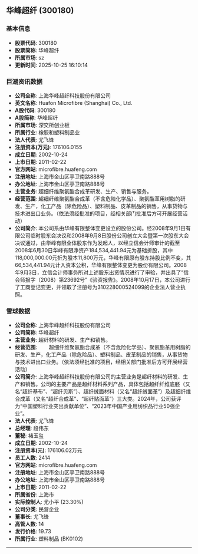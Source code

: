 ## 华峰超纤 (300180)

### 基本信息

- **股票代码**: 300180
- **股票简称**: 华峰超纤
- **所属市场**: sz
- **更新时间**: 2025-10-25 16:10:14

### 巨潮资讯数据

- **公司全称**: 上海华峰超纤科技股份有限公司
- **英文名称**: Huafon Microfibre (Shanghai) Co., Ltd.
- **A股代码**: 300180
- **A股简称**: 华峰超纤
- **所属市场**: 深交所创业板
- **所属行业**: 橡胶和塑料制品业
- **法人代表**: 尤飞锋
- **注册资本(万元)**: 176106.0155
- **成立日期**: 2002-10-24
- **上市日期**: 2011-02-22
- **官方网站**: microfibre.huafeng.com
- **注册地址**: 上海市金山区亭卫南路888号
- **办公地址**: 上海市金山区亭卫南路888号
- **主营业务**: 超细纤维聚氨酯合成革研发、生产、销售与服务。
- **经营范围**: 超细纤维聚氨酯合成革（不含危险化学品）、聚氨酯革用树脂的研发、生产，化工产品（除危险品）、塑料制品、皮革制品的销售，从事货物与技术进出口业务。（依法须经批准的项目，经相关部门批准后方可开展经营活动）
- **公司简介**: 本公司系由华峰有限整体变更设立的股份公司。经2008年9月1日有限公司临时股东会决议和2008年9月8日股份公司创立大会暨第一次股东大会决议通过，由华峰有限全体股东作为发起人，以经立信会计师审计的截至2008年6月30日华峰有限净资产184,534,441.94元为基础折股，其中118,000,000.00元折为股本11,800万元，华峰有限原有股东持股比例不变，其66,534,441.94元计入资本公积，华峰有限整体变更为股份有限公司。2008年9月3日，立信会计师事务所对上述股东出资情况进行了审验，并出具了“信会师报字（2008）第23692号”《验资报告》。2008年10月17日，本公司进行了工商登记变更，并领取了注册号为310228000524099的企业法人营业执照。

### 雪球数据

- **公司全称**: 上海华峰超纤科技股份有限公司
- **公司简称**: 华峰超纤
- **主营业务**: 超纤材料的研发、生产和销售。
- **经营范围**: 　　超细纤维聚氨酯合成革（不含危险化学品）、聚氨酯革用树脂的研发、生产，化工产品（除危险品）、塑料制品、皮革制品的销售，从事货物与技术进出口业务。（依法须经批准的项目，经相关部门批准后方可开展经营活动）
- **公司简介**: 上海华峰超纤科技股份有限公司的主营业务是超纤材料的研发、生产和销售。公司的主要产品是超纤材料系列产品，具体包括超纤纤维底胚（又名“超纤基布”、“超纤贝斯”）、超纤绒面材料（又名“超纤绒面革”）及超细纤维合成革（又名“超纤合成革”、“超纤贴面革”）三大类。2024年，公司获评为“中国塑料行业突出贡献单位”、“2023年中国产业用纺织品行业50强企业”。
- **法人代表**: 尤飞锋
- **总经理**: 段伟东
- **董秘**: 褚玉玺
- **成立日期**: 2002-10-24
- **注册资本(元)**: 176106.02万元
- **员工人数**: 2414
- **官方网站**: microfibre.huafeng.com
- **注册地址**: 上海市金山区亭卫南路888号
- **办公地址**: 上海市金山区亭卫南路888号
- **上市日期**: 2011-02-22
- **所属省份**: 上海市
- **实际控制人**: 尤小平 (23.30%)
- **公司分类**: 民营企业
- **董事长**: 尤飞锋
- **高管人数**: 14
- **发行价格**: 19.73
- **所属行业**: 塑料制品 (BK0102)

---
